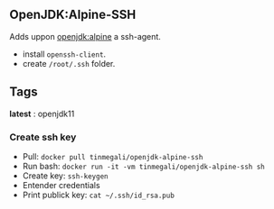 ## OpenJDK:Alpine-SSH

Adds uppon [openjdk:alpine](https://hub.docker.com/_/openjdk/) a ssh-agent.
- install `openssh-client`.
- create `/root/.ssh` folder.

## Tags
**latest** : openjdk11

### Create ssh key
- Pull: `docker pull tinmegali/openjdk-alpine-ssh`
- Run bash: `docker run -it -vm tinmegali/openjdk-alpine-ssh sh`
- Create key: `ssh-keygen`
- Entender credentials
- Print publick key: `cat ~/.ssh/id_rsa.pub`
